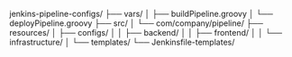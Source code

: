 jenkins-pipeline-configs/
├── vars/
│   ├── buildPipeline.groovy
│   └── deployPipeline.groovy
├── src/
│   └── com/company/pipeline/
├── resources/
│   ├── configs/
│   │   ├── backend/
│   │   ├── frontend/
│   │   └── infrastructure/
│   └── templates/
└── Jenkinsfile-templates/